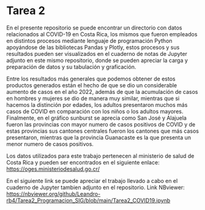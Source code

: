 # Tarea 2

En el presente repositorio se puede encontrar un directorio con datos relacionados al COVID-19 en Costa Rica, los mismos que fueron empleados en distintos procesos mediante lenguaje de programación Python apoyándose de las bibliotecas Pandas y Plotly, estos procesos y sus resultados pueden ser visualizados en el cuaderno de notas de Jupyter adjunto en este mismo repositorio, donde se pueden apreciar la carga y preparación de datos y su tabulación y graficación. 

Entre los resultados más generales que podemos obtener de estos productos generados están el hecho de que se dio un considerable aumento de casos en el año 2022, además de que la acumulación de casos en hombres y mujeres se dio de manera muy similar, mientras que si hacemos la distinción por edades, los adultos presentaron muchos más casos de COVID en comparación con los niños o los adultos mayores. Finalmente, en el gráfico sunburst se aprecia como San José y Alajuela fueron las provincias con mayor numero de casos positivos de COVID y de estas provincias sus cantones centrales fueron los cantones que más casos presentaron, mientras que la provincia Guanacaste es la que presenta un menor numero de casos positivos. 

Los datos utilizados para este trabajo pertenecen al ministerio de salud de Costa Rica y pueden ser encontrados en el siguiente enlace: https://oges.ministeriodesalud.go.cr/

En el siguiente link se puede apreciar el trabajo llevado a cabo en el cuaderno de Jupyter tambien adjunto en el repositorio. 
Link NBviewer: https://nbviewer.org/github/Leandro-rb4/Tarea2_Programacion_SIG/blob/main/Tarea2_COVID19.ipynb

